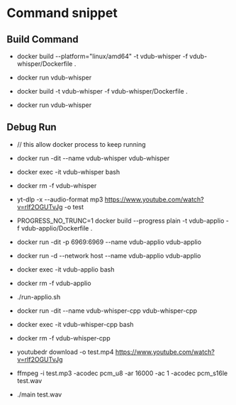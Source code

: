 # Command snippet

## Build Command
- docker build --platform="linux/amd64" -t vdub-whisper -f vdub-whisper/Dockerfile .
- docker run vdub-whisper

- docker build -t vdub-whisper -f vdub-whisper/Dockerfile .
- docker run vdub-whisper

## Debug Run
- // this allow docker process to keep running
- docker run -dit --name vdub-whisper vdub-whisper
- docker exec -it vdub-whisper bash
- docker rm -f vdub-whisper
- yt-dlp -x --audio-format mp3 https://www.youtube.com/watch?v=rlf2OGUTvJg -o test

- PROGRESS_NO_TRUNC=1 docker build --progress plain -t vdub-applio -f vdub-applio/Dockerfile .
- docker run -dit -p 6969:6969 --name vdub-applio vdub-applio
- docker run -d --network host --name vdub-applio vdub-applio
- docker exec -it vdub-applio bash
- docker rm -f vdub-applio
- ./run-applio.sh

- docker run -dit --name vdub-whisper-cpp vdub-whisper-cpp
- docker exec -it vdub-whisper-cpp bash
- docker rm -f vdub-whisper-cpp
- youtubedr download -o test.mp4 https://www.youtube.com/watch?v=rlf2OGUTvJg
- ffmpeg -i test.mp3 -acodec pcm_u8 -ar 16000 -ac 1 -acodec pcm_s16le test.wav
- ./main test.wav
